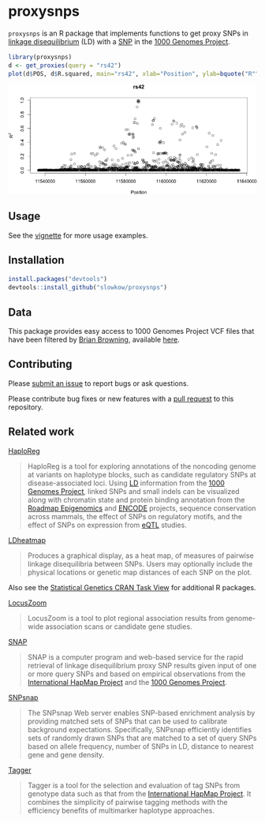 # proxysnps

`proxysnps` is an R package that implements functions to get proxy SNPs
in [linkage disequilibrium][LD] (LD) with a [SNP] in the [1000 Genomes
Project][1000genomes].

```r
library(proxysnps)
d <- get_proxies(query = "rs42")
plot(d$POS, d$R.squared, main="rs42", xlab="Position", ylab=bquote("R"^2))
```

![rs42](https://github.com/slowkow/proxysnps/blob/master/rs42.png)

## Usage

See the [vignette] for more usage examples.

## Installation

```r
install.packages("devtools")
devtools::install_github("slowkow/proxysnps")
```

## Data

This package provides easy access to 1000 Genomes Project VCF files that have
been filtered by [Brian Browning][browning], available
[here][beagle_1000genomes].

[browning]: https://faculty.washington.edu/browning/
[beagle_1000genomes]: http://bochet.gcc.biostat.washington.edu/beagle/1000_Genomes_phase3_v5a/

## Contributing

Please [submit an issue][issues] to report bugs or ask questions.

Please contribute bug fixes or new features with a [pull request][pull] to this
repository.

[issues]: https://github.com/slowkow/proxysnps/issues
[pull]: https://help.github.com/articles/using-pull-requests/

## Related work

[HaploReg][haploreg]

> HaploReg is a tool for exploring annotations of the noncoding genome at
> variants on haplotype blocks, such as candidate regulatory SNPs at
> disease-associated loci. Using [LD] information from the [1000 Genomes
> Project][1000genomes], linked SNPs and small indels can be visualized along
> with chromatin state and protein binding annotation from the [Roadmap
> Epigenomics][roadmap] and [ENCODE] projects, sequence conservation across
> mammals, the effect of SNPs on regulatory motifs, and the effect of SNPs on
> expression from [eQTL] studies.

[LDheatmap]

> Produces a graphical display, as a heat map, of measures of pairwise linkage
> disequilibria between SNPs. Users may optionally include the physical
> locations or genetic map distances of each SNP on the plot.

Also see the [Statistical Genetics CRAN Task View][statgen] for additional
R packages.

[LocusZoom][locuszoom]

> LocusZoom is a tool to plot regional association results from genome-wide
> association scans or candidate gene studies.

[SNAP][snap]

> SNAP is a computer program and web-based service for the rapid retrieval of
> linkage disequilibrium proxy SNP results given input of one or more query
> SNPs and based on empirical observations from the [International HapMap
> Project][hapmap] and the [1000 Genomes Project][1000genomes].

[SNPsnap][snpsnap]

> The SNPsnap Web server enables SNP-based enrichment analysis by providing
> matched sets of SNPs that can be used to calibrate background expectations.
> Specifically, SNPsnap efficiently identifies sets of randomly drawn SNPs
> that are matched to a set of query SNPs based on allele frequency, number
> of SNPs in LD, distance to nearest gene and gene density.

[Tagger][tagger]

> Tagger is a tool for the selection and evaluation of tag SNPs from genotype
> data such as that from the [International HapMap Project][hapmap]. It
> combines the simplicity of pairwise tagging methods with the efficiency
> benefits of multimarker haplotype approaches.

[LD]: https://en.wikipedia.org/wiki/Linkage_disequilibrium
[SNP]: https://en.wikipedia.org/wiki/Single-nucleotide_polymorphism
[eQTL]: https://en.wikipedia.org/wiki/Expression_quantitative_trait_loci

[vignette]: https://github.com/slowkow/proxysnps/blob/master/vignettes/proxysnps.md

[hapmap]: http://www.hapmap.org/
[1000genomes]: http://www.1000genomes.org/
[GRCh37]: http://www.1000genomes.org/faq/which-reference-assembly-do-you-use
[roadmap]: http://www.roadmapepigenomics.org/
[ENCODE]: https://www.encodeproject.org/

[haploreg]: http://www.broadinstitute.org/mammals/haploreg/
[LDheatmap]: https://cran.r-project.org/web/packages/LDheatmap/index.html
[statgen]: https://cran.r-project.org/web/views/Genetics.html
[locuszoom]: http://locuszoom.sph.umich.edu/locuszoom/
[snap]: http://www.broadinstitute.org/mpg/snap/
[snpsnap]: https://data.broadinstitute.org/mpg/snpsnap/about.html
[tagger]: https://www.broadinstitute.org/mpg/tagger/
